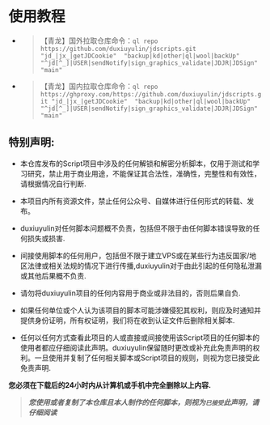 # 使用教程

* > 【青龙】国外拉取仓库命令：`ql repo https://github.com/duxiuyulin/jdscripts.git "jd_|jx_|getJDCookie"  "backup|kd|other|ql|wool|backUp" "^jd[^_]|USER|sendNotify|sign_graphics_validate|JDJR|JDSign" "main"`
* > 【青龙】国内拉取仓库命令：`ql repo https://ghproxy.com/https://github.com/duxiuyulin/jdscripts.git "jd_|jx_|getJDCookie"  "backup|kd|other|ql|wool|backUp" "^jd[^_]|USER|sendNotify|sign_graphics_validate|JDJR|JDSign" "main"`

## 特别声明: 

* 本仓库发布的Script项目中涉及的任何解锁和解密分析脚本，仅用于测试和学习研究，禁止用于商业用途，不能保证其合法性，准确性，完整性和有效性，请根据情况自行判断.

* 本项目内所有资源文件，禁止任何公众号、自媒体进行任何形式的转载、发布。

* duxiuyulin对任何脚本问题概不负责，包括但不限于由任何脚本错误导致的任何损失或损害.

* 间接使用脚本的任何用户，包括但不限于建立VPS或在某些行为违反国家/地区法律或相关法规的情况下进行传播,duxiuyulin对于由此引起的任何隐私泄漏或其他后果概不负责.

* 请勿将duxiuyulin项目的任何内容用于商业或非法目的，否则后果自负.

* 如果任何单位或个人认为该项目的脚本可能涉嫌侵犯其权利，则应及时通知并提供身份证明，所有权证明，我们将在收到认证文件后删除相关脚本.

* 任何以任何方式查看此项目的人或直接或间接使用该Script项目的任何脚本的使用者都应仔细阅读此声明。duxiuyulin保留随时更改或补充此免责声明的权利。一旦使用并复制了任何相关脚本或Script项目的规则，则视为您已接受此免责声明.
 
 **您必须在下载后的24小时内从计算机或手机中完全删除以上内容.**  </br>
> ***您使用或者复制了本仓库且本人制作的任何脚本，则视为`已接受`此声明，请仔细阅读***   
